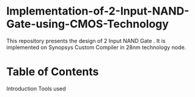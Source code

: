 # Implementation-of-2-Input-NAND-Gate-using-CMOS-Technology
This repository presents the design of 2 Input NAND Gate . It is implemented on Synopsys Custom Compiler in 28nm technology node.
# Table of Contents
Introduction
Tools used
